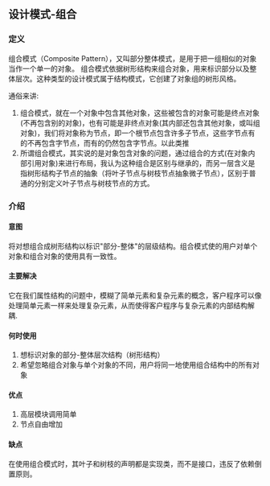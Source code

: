 ## 设计模式-组合

### 定义
组合模式（Composite Pattern），又叫部分整体模式，是用于把一组相似的对象当作一个单一的对象。
组合模式依据树形结构来组合对象，用来标识部分以及整体层次。这种类型的设计模式属于结构模式，它创建了对象组的树形风格。

通俗来讲: 
1. 组合模式，就在一个对象中包含其他对象，这些被包含的对象可能是终点对象(不再包含别的对象)，也有可能是非终点对象(其内部还包含其他对象，或叫组对象)，我们将对象称为节点，即一个根节点包含许多子节点，这些字节点有的不再包含字节点，而有的仍然包含字节点。以此类推
2. 所谓组合模式，其实说的是对象包含对象的问题，通过组合的方式(在对象内部引用对象)来进行布局，我认为这种组合是区别与继承的，而另一层含义是指树形结构子节点的抽象（将叶子节点与树枝节点抽象微子节点），区别于普通的分别定义叶子节点与树枝节点的方式。

### 介绍

#### 意图
将对想组合成树形结构以标识"部分-整体"的层级结构。组合模式使的用户对单个对象和组合对象的使用具有一致性。

#### 主要解决
它在我们属性结构的问题中，模糊了简单元素和复杂元素的概念，客户程序可以像处理简单元素一样来处理复杂元素，从而使得客户程序与复杂元素的内部结构解耦.

#### 何时使用
1. 想标识对象的部分-整体层次结构（树形结构）
2. 希望忽略组合对象与单个对象的不同，用户将同一地使用组合结构中的所有对象

#### 优点
1. 高层模块调用简单
2. 节点自由增加

#### 缺点
在使用组合模式时，其叶子和树枝的声明都是实现类，而不是接口，违反了依赖倒置原则。